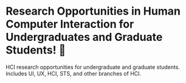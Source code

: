 # Research Opportunities in Human Computer Interaction for Undergraduates and Graduate Students! 🐥
HCI research opportunities for undergraduate and graduate students. Includes UI, UX, HCI, STS, and other branches of HCI.


